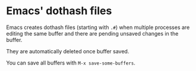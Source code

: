 # Emacs' dothash files

Emacs creates dothash files (starting with `.#`) when multiple processes 
are editing the same buffer and there are pending unsaved changes in the buffer.

They are automatically deleted once buffer saved.

You can save all buffers with `M-x save-some-buffers`.
